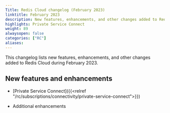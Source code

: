 ```yaml
---
Title: Redis Cloud changelog (February 2023)
linktitle: February 2023
description: New features, enhancements, and other changes added to Redis Cloud during February 2023.
highlights: Private Service Connect
weight: 89
alwaysopen: false
categories: ["RC"]
aliases: 
---
```


This changelog lists new features, enhancements, and other changes added to Redis Cloud during February 2023.

## New features and enhancements

- [Private Service Connect]({{<relref "/rc/subscriptions/connectivity/private-service-connect">}})

- Additional enhancements
